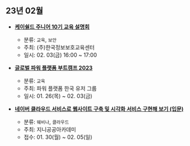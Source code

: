 ## 23년 02월
- __[케이쉴드 주니어 10기 교육 설명회](https://docs.google.com/forms/d/e/1FAIpQLSfrytzEVr7rX4brAZQlnoo4dggcWnuQfy7E1yYZNHqqU-673Q/viewform)__
  - 분류: `교육`, `보안`
  - 주최: (주)한국정보보호교육센터
  - 일시: 02. 03(금) 16:00 ~ 17:00
  
- __[글로벌 파워 플랫폼 부트캠프 2023](https://event-us.kr/powerplatform/event/55576)__
  - 분류: `교육`
  - 주최: 파워 플랫폼 한국 유저 그룹
  - 일시: 01. 26(목) ~ 02. 03(금)
- __[네이버 클라우드 서비스로 웹사이트 구축 및 시각화 서비스 구현해 보기 (입문)](https://festa.io/events/3103)__
  - 분류: `웨비나`, `클라우드`
  - 주최: 지니공공아카데미
  - 접수: 01. 30(월) ~ 02. 05(일)